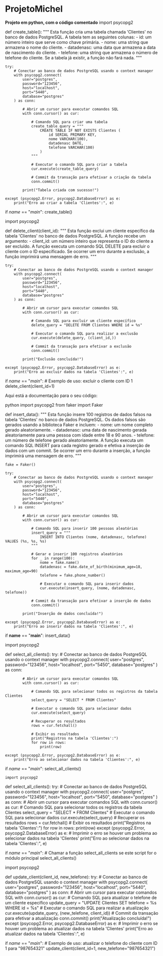 # ProjetoMichel
**Projeto em python, com o código comentado**
import psycopg2

def create_table():
    """
    Esta função cria uma tabela chamada 'Clientes' no banco de dados PostgreSQL.
    A tabela tem as seguintes colunas:
        - id: um número inteiro que serve como chave primária.
        - nome: uma string que armazena o nome do cliente.
        - datadenasc: uma data que armazena a data de nascimento do cliente.
        - telefone: uma string que armazena o número de telefone do cliente.
    Se a tabela já existir, a função não fará nada.
    """

    try:
        # Conectar ao banco de dados PostgreSQL usando o context manager
        with psycopg2.connect(
            user="postgres",
            password="123456",
            host="localhost",
            port="5440",
            database="postgres"
        ) as conn:

            # Abrir um cursor para executar comandos SQL
            with conn.cursor() as cur:

                # Comando SQL para criar uma tabela
                create_table_query = """
                    CREATE TABLE IF NOT EXISTS Clientes (
                        id SERIAL PRIMARY KEY,
                        nome VARCHAR(100),
                        datadenasc DATE,
                        telefone VARCHAR(100)
                    )
                """

                # Executar o comando SQL para criar a tabela
                cur.execute(create_table_query)

                # Commit da transação para efetivar a criação da tabela
                conn.commit()

            print("Tabela criada com sucesso!")

    except (psycopg2.Error, psycopg2.DatabaseError) as e:
        print("Erro ao criar a tabela 'Clientes':", e)

if _name_ == "_main_":
    create_table()




import psycopg2

def delete_client(client_id):
    """
    Esta função exclui um cliente específico da tabela 'Clientes' no banco de dados PostgreSQL.
    A função recebe um argumento:
        - client_id: um número inteiro que representa o ID do cliente a ser excluído.
    A função executa um comando SQL DELETE para excluir o cliente com o ID especificado.
    Se ocorrer um erro durante a exclusão, a função imprimirá uma mensagem de erro.
    """

    try:
        # Conectar ao banco de dados PostgreSQL usando o context manager
        with psycopg2.connect(
            user="postgres",
            password="123456",
            host="localhost",
            port="5440",
            database="postgres"
        ) as conn:

            # Abrir um cursor para executar comandos SQL
            with conn.cursor() as cur:

                # Comando SQL para excluir um cliente específico
                delete_query = "DELETE FROM Clientes WHERE id = %s"

                # Executar o comando SQL para realizar a exclusão
                cur.execute(delete_query, (client_id,))

                # Commit da transação para efetivar a exclusão
                conn.commit()

            print("Exclusão concluída!")

    except (psycopg2.Error, psycopg2.DatabaseError) as e:
        print("Erro ao excluir dados na tabela 'Clientes':", e)

if _name_ == "_main_":
    # Exemplo de uso: excluir o cliente com ID 1
    delete_client(client_id=1)

Aqui está a documentação para o seu código:

python
import psycopg2
from faker import Faker

def insert_data():
    """
    Esta função insere 100 registros de dados falsos na tabela 'Clientes' no banco de dados PostgreSQL.
    Os dados falsos são gerados usando a biblioteca Faker e incluem:
        - nome: um nome completo gerado aleatoriamente.
        - datadenasc: uma data de nascimento gerada aleatoriamente para uma pessoa com idade entre 18 e 90 anos.
        - telefone: um número de telefone gerado aleatoriamente.
    A função executa um comando SQL INSERT para cada registro gerado e efetiva a inserção de dados com um commit.
    Se ocorrer um erro durante a inserção, a função imprimirá uma mensagem de erro.
    """

    fake = Faker()

    try:
        # Conectar ao banco de dados PostgreSQL usando o context manager
        with psycopg2.connect(
            user="postgres",
            password="123456",
            host="localhost",
            port="5440",
            database="postgres"
        ) as conn:

            # Abrir um cursor para executar comandos SQL
            with conn.cursor() as cur:

                # Comando SQL para inserir 100 pessoas aleatórias
                insert_query = """
                    INSERT INTO Clientes (nome, datadenasc, telefone) VALUES (%s, %s, %s)
                """

                # Gerar e inserir 100 registros aleatórios
                for _ in range(100):
                    nome = fake.name()
                    datadenasc = fake.date_of_birth(minimum_age=18, maximum_age=90)
                    telefone = fake.phone_number()

                    # Executar o comando SQL para inserir dados
                    cur.execute(insert_query, (nome, datadenasc, telefone))

                # Commit da transação para efetivar a inserção de dados
                conn.commit()

            print("Inserção de dados concluída!")

    except (psycopg2.Error, psycopg2.DatabaseError) as e:
        print("Erro ao inserir dados na tabela 'Clientes':", e)

if __name__ == "__main__":
    insert_data()




import psycopg2

def select_all_clients():
    try:
        # Conectar ao banco de dados PostgreSQL usando o context manager
        with psycopg2.connect(
            user="postgres",
            password="123456",
            host="localhost",
            port="5450",
            database="postgres"
        ) as conn:

            # Abrir um cursor para executar comandos SQL
            with conn.cursor() as cur:

                # Comando SQL para selecionar todos os registros da tabela Clientes
                select_query = "SELECT * FROM Clientes"

                # Executar o comando SQL para selecionar dados
                cur.execute(select_query)

                # Recuperar os resultados
                rows = cur.fetchall()

                # Exibir os resultados
                print("Registros na tabela 'Clientes':")
                for row in rows:
                    print(row)

    except (psycopg2.Error, psycopg2.DatabaseError) as e:
        print("Erro ao selecionar dados na tabela 'Clientes':", e)

if _name_ == "_main_":
    select_all_clients()


    import psycopg2

def select_all_clients():
    try:
        # Conectar ao banco de dados PostgreSQL usando o context manager
        with psycopg2.connect(
            user="postgres",
            password="123456",
            host="localhost",
            port="5450",
            database="postgres"
        ) as conn:
            # Abrir um cursor para executar comandos SQL
            with conn.cursor() as cur:
                # Comando SQL para selecionar todos os registros da tabela Clientes
                select_query = "SELECT * FROM Clientes"
                # Executar o comando SQL para selecionar dados
                cur.execute(select_query)
                # Recuperar os resultados
                rows = cur.fetchall()
                # Exibir os resultados
                print("Registros na tabela 'Clientes':")
                for row in rows:
                    print(row)
    except (psycopg2.Error, psycopg2.DatabaseError) as e:
        # Imprimir o erro se houver um problema ao selecionar dados na tabela 'Clientes'
        print("Erro ao selecionar dados na tabela 'Clientes':", e)

if _name_ == "_main_":
    # Chamar a função select_all_clients se este script for o módulo principal
    select_all_clients()




import psycopg2

def update_client(client_id, new_telefone):
    try:
        # Conectar ao banco de dados PostgreSQL usando o context manager
        with psycopg2.connect(
            user="postgres",
            password="123456",
            host="localhost",
            port="5440",
            database="postgres"
        ) as conn:
            # Abrir um cursor para executar comandos SQL
            with conn.cursor() as cur:
                # Comando SQL para atualizar o telefone de um cliente específico
                update_query = "UPDATE Clientes SET telefone = %s WHERE id = %s"
                # Executar o comando SQL para realizar a atualização
                cur.execute(update_query, (new_telefone, client_id))
                # Commit da transação para efetivar a atualização
                conn.commit()
            print("Atualização concluída!")
    except (psycopg2.Error, psycopg2.DatabaseError) as e:
        # Imprimir o erro se houver um problema ao atualizar dados na tabela 'Clientes'
        print("Erro ao atualizar dados na tabela 'Clientes':", e)

if _name_ == "_main_":
    # Exemplo de uso: atualizar o telefone do cliente com ID 1 para "987654321"
    update_client(client_id=1, new_telefone="987654321")
